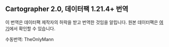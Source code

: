 ## Cartographer 2.0, 데이터팩 1.21.4+ 번역
이 번역은 데이터팩 제작자의 허락을 받고 번역한 것임을 알립니다.
원본 데이터팩은 [여기](https://github.com/pearuhdox/Cartographer-2.0)에서 확인할 수 있습니다.

수동번역: TheOnlyMann  
